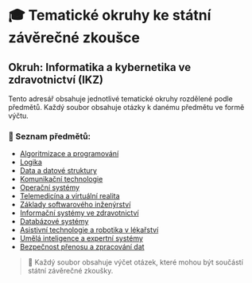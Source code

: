 # 🎓 Tematické okruhy ke státní závěrečné zkoušce
## Okruh: Informatika a kybernetika ve zdravotnictví (IKZ)

Tento adresář obsahuje jednotlivé tematické okruhy rozdělené podle předmětů. Každý soubor obsahuje otázky k danému předmětu ve formě výčtu.

### 📘 Seznam předmětů:

- [Algoritmizace a programování](1_AlgoritmizaceAProgramovani.md)
- [Logika](2_Logika.md)
- [Data a datové struktury](3_DataADatoveStruktury.md)
- [Komunikační technologie](4_KomunikacniTechnologie.md)
- [Operační systémy](5_OperacniSystemy.md)
- [Telemedicína a virtuální realita](6_TelemedicinaAVirtualniRealita.md)
- [Základy softwarového inženýrství](7_SoftwaroveInzenyrstvi.md)
- [Informační systémy ve zdravotnictví](8_InformacniSystemyVeZdravotnictvi.md)
- [Databázové systémy](9_DatabazoveSystemy.md)
- [Asistivní technologie a robotika v lékařství](10_AsistivniTechnologieARobotika.md)
- [Umělá inteligence a expertní systémy](11_UmelaInteligenceAExpertniSystemy.md)
- [Bezpečnost přenosu a zpracování dat](12_BezpecnostDat.md)

> 📎 Každý soubor obsahuje výčet otázek, které mohou být součástí státní závěrečné zkoušky.
